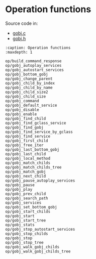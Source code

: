 # Operation functions

Source code in:
- [gobj.c](https://github.com/artgins/yunetas/blob/main/kernel/c/gobj-c/src/gobj.c)
- [gobj.h](https://github.com/artgins/yunetas/blob/main/kernel/c/gobj-c/src/gobj.h)

```{toctree}
:caption: Operation functions
:maxdepth: 1

op/build_command_response
op/gobj_autoplay_services
op/gobj_autostart_services
op/gobj_bottom_gobj
op/gobj_change_parent
op/gobj_child_by_index
op/gobj_child_by_name
op/gobj_child_size2
op/gobj_child_size
op/gobj_command
op/gobj_default_service
op/gobj_disable
op/gobj_enable
op/gobj_find_child
op/gobj_find_gclass_service
op/gobj_find_gobj
op/gobj_find_service_by_gclass
op/gobj_find_service
op/gobj_first_child
op/gobj_free_iter
op/gobj_last_bottom_gobj
op/gobj_last_child
op/gobj_local_method
op/gobj_match_childs
op/gobj_match_childs_tree
op/gobj_match_gobj
op/gobj_next_child
op/gobj_pause_autoplay_services
op/gobj_pause
op/gobj_play
op/gobj_prev_child
op/gobj_search_path
op/gobj_services
op/gobj_set_bottom_gobj
op/gobj_start_childs
op/gobj_start
op/gobj_start_tree
op/gobj_stats
op/gobj_stop_autostart_services
op/gobj_stop_childs
op/gobj_stop
op/gobj_stop_tree
op/gobj_walk_gobj_childs
op/gobj_walk_gobj_childs_tree

```
